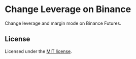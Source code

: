 # Change Leverage on Binance
Change leverage and margin mode on Binance Futures.

## License

Licensed under the [MIT license](https://github.com/Anomaex/background-alert-quantower/blob/master/LICENSE).
